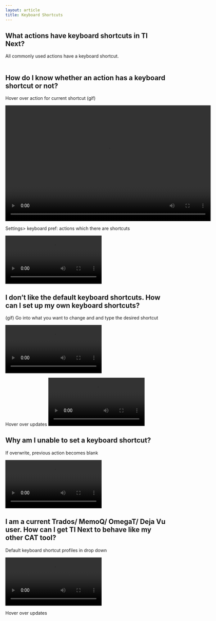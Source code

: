 ```yaml
---
layout: article
title: Keyboard Shortcuts
---
```



## What actions have keyboard shortcuts in TI Next?

All commonly used actions have a keyboard shortcut.
<br>&nbsp;

## How do I know whether an action has a keyboard shortcut or not?

Hover over action for current shortcut (gif)

<video width="640" height="360" src="/uploads/TI-NEXT-VIDEOS/Hover Over Keyboard Shortcuts.mp4"></video>

Settings&gt; keyboard pref: actions which there are shortcuts

<video src="/uploads/TI-NEXT-VIDEOS/Settings_Keyboard Pref.mp4"></video>

## I don’t like the default keyboard shortcuts. How can I set up my own keyboard shortcuts?

(gif) Go into what you want to change and and type the desired shortcut

<video src="/uploads/TI-NEXT-VIDEOS/Set Custom Shortcut.mp4"></video>

Hover over updates
<video src="/uploads/TI-NEXT-VIDEOS/Hoverover Updates.mp4"></video>

## Why am I unable to set a keyboard shortcut?

If overwrite, previous action becomes blank

<video src="/uploads/TI-NEXT-VIDEOS/Overwrite Shortcut.mp4"></video>

## I am a current Trados/ MemoQ/ OmegaT/ Deja Vu user. How can I get TI Next to behave like my other CAT tool?

Default keyboard shortcut profiles in drop down

<video src="/uploads/TI-NEXT-VIDEOS/Default keyboard shortcut profiles in drop down.mp4"></video>

Hover over updates

